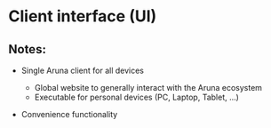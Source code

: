 # Client interface (UI)



## Notes:

- Single Aruna client for all devices
  - Global website to generally interact with the Aruna ecosystem
  - Executable for personal devices (PC, Laptop, Tablet, ...)

- Convenience functionality
